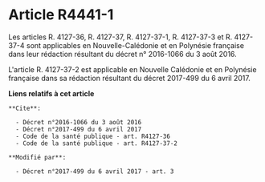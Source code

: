 # Article R4441-1

Les articles R. 4127-36, R. 4127-37, R. 4127-37-1, R. 4127-37-3 et R. 4127-37-4 sont applicables en Nouvelle-Calédonie et en
Polynésie française dans leur rédaction résultant du décret n° 2016-1066 du 3 août 2016. 

L'article R. 4127-37-2 est applicable en Nouvelle Calédonie et en Polynésie française dans sa rédaction résultant du décret
2017-499 du 6 avril 2017.

**Liens relatifs à cet article**

	**Cite**:

	  - Décret n°2016-1066 du 3 août 2016
	  - Décret n°2017-499 du 6 avril 2017
	  - Code de la santé publique - art. R4127-36
	  - Code de la santé publique - art. R4127-37-2

	**Modifié par**:

	  - Décret n°2017-499 du 6 avril 2017 - art. 3
